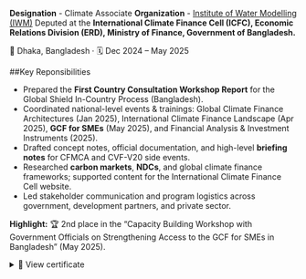 **Designation** - Climate Associate
**Organization** - <a href="https://www.iwmbd.org/" target="_blank">Institute of Water Modelling (IWM)</a>
Deputed at the <b>International Climate Finance Cell (ICFC), Economic Relations Division (ERD), Ministry of Finance, Government of Bangladesh. </b>

📍 Dhaka, Bangladesh · 🗓️ Dec 2024 – May 2025</summary>

##Key Reponsibilities

- Prepared the **First Country Consultation Workshop Report** for the Global Shield In-Country Process (Bangladesh).
- Coordinated national-level events & trainings: Global Climate Finance Architectures (Jan 2025), International Climate Finance Landscape (Apr 2025), **GCF for SMEs** (May 2025), and Financial Analysis & Investment Instruments (2025).
- Drafted concept notes, official documentation, and high-level **briefing notes** for CFMCA and CVF-V20 side events.
- Researched **carbon markets**, **NDCs**, and global climate finance frameworks; supported content for the International Climate Finance Cell website.
- Led stakeholder communication and program logistics across government, development partners, and private sector.

**Highlight:** 🏆 2nd place in the “Capacity Building Workshop with Government Officials on Strengthening Access to the GCF for SMEs in Bangladesh” (May 2025).

<details>
  <summary>📄 View certificate</summary>

  <div align="center">
    <img src="Training%20on%20GCF.jpg"
         alt="Certificate: Capacity Building Workshop on GCF for SMEs, May 2025"
         width="70%">
  </div>
</details>


